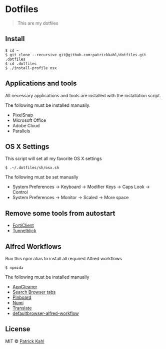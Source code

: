 # Dotfiles

> This are my dotfiles

## Install

```
$ cd ~
$ git clone --recursive git@github.com:patrickkahl/dotfiles.git .dotfiles
$ cd .dotfiles
$ ./install-profile osx
```

## Applications and tools

All necessary applications and tools are installed with the installation script.

The following must be installed manually.

- PixelSnap
- Microsoft Office
- Adobe Cloud
- Parallels

## OS X Settings

This script will set all my favorite OS X settings

```
$ .~/.dotfiles/sh/osx.sh
```

The following must be set manually

- System Preferences -> Keyboard -> Modifier Keys -> Caps Look -> Control
- System Preferences -> Monitor -> Scaled -> More space

## Remove some tools from autostart

- [FortiClient](https://forum.fortinet.com/tm.aspx?m=97324#msgNum5)
- [Tunnelblick](https://tunnelblick.net/cLaunchAtLogin.html)

## Alfred Workflows

Run this npm alias to install all required Alfred workflows

```
$ npmida
```

The following must be installed manually

- [AppCleaner](https://github.com/aiyodk/Alfred-Extensions/blob/master/AlfredApp_2.x/AppCleaner/AppCleaner.alfredworkflow)
- [Search Browser tabs](http://www.packal.org/workflow/search-browser-tabs)
- [Pinboard](https://github.com/spamwax/alfred-pinboard-rs)
- [Numi](http://www.packal.org/workflow/numi)
- [Translate](http://www.packal.org/workflow/translate)
- [defaultbrowser-alfred-workflow](https://github.com/stuartcryan/defaultbrowser-alfred-workflow)

## License

MIT © [Patrick Kahl](https://github.com/patrickkahl)
